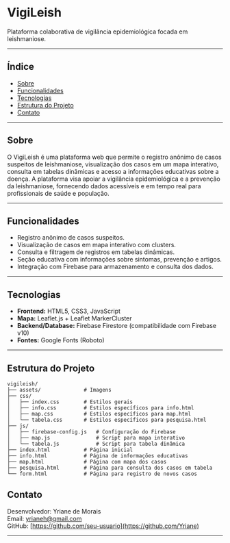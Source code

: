 # VigiLeish

Plataforma colaborativa de vigilância epidemiológica focada em leishmaniose.

---

## Índice

- [Sobre](#sobre)
- [Funcionalidades](#funcionalidades)
- [Tecnologias](#tecnologias)
- [Estrutura do Projeto](#estrutura-do-projeto)
- [Contato](#contato)

---

## Sobre

O VigiLeish é uma plataforma web que permite o registro anônimo de casos suspeitos de leishmaniose, visualização dos casos em um mapa interativo, consulta em tabelas dinâmicas e acesso a informações educativas sobre a doença. A plataforma visa apoiar a vigilância epidemiológica e a prevenção da leishmaniose, fornecendo dados acessíveis e em tempo real para profissionais de saúde e população.

---

## Funcionalidades

- Registro anônimo de casos suspeitos.
- Visualização de casos em mapa interativo com clusters.
- Consulta e filtragem de registros em tabelas dinâmicas.
- Seção educativa com informações sobre sintomas, prevenção e artigos.
- Integração com Firebase para armazenamento e consulta dos dados.

---

## Tecnologias

- **Frontend:** HTML5, CSS3, JavaScript
- **Mapa:** Leaflet.js + Leaflet MarkerCluster
- **Backend/Database:** Firebase Firestore (compatibilidade com Firebase v10)
- **Fontes:** Google Fonts (Roboto)

---

## Estrutura do Projeto

```
vigileish/
├── assets/              # Imagens
├── css/
│   ├── index.css        # Estilos gerais
│   ├── info.css         # Estilos específicos para info.html
│   ├── map.css          # Estilos específicos para map.html
│   └── tabela.css       # Estilos específicos para pesquisa.html
├── js/
│   ├── firebase-config.js   # Configuração do Firebase
│   ├── map.js               # Script para mapa interativo
│   └── tabela.js            # Script para tabela dinâmica
├── index.html           # Página inicial
├── info.html            # Página de informações educativas
├── map.html             # Página com mapa dos casos
├── pesquisa.html        # Página para consulta dos casos em tabela
└── form.html            # Página para registro de novos casos
```


## Contato

Desenvolvedor: Yriane de Morais\
Email: [yrianeh@gmail.com](mailto:yrianeh@gmail.com)\
GitHub: [https://github.com/seu-usuario](https://github.com/Yriane)

---



